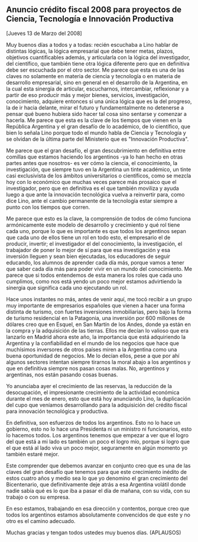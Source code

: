 Anuncio crédito fiscal 2008 para proyectos de Ciencia, Tecnología e Innovación Productiva
-----------------------------------------------------------------------------------------

[Jueves 13 de Marzo del 2008]

Muy buenos días a todos y a todas: recién escuchaba a Lino hablar de
distintas lógicas, la lógica empresarial que debe tener metas, plazos,
objetivos cuantificables además, y articularla con la lógica del
investigador, del científico, que también tiene otra lógica diferente
pero que en definitiva debe ser escuchada por el otro sector. Me parece
que esta es una de las claves no solamente en materia de ciencia y
tecnología o en materia de desarrollo empresarial, sino en general en el
desarrollo de la Argentina, en la cual esta sinergia de articular,
escucharnos, intercambiar, reflexionar y a partir de eso producir más y
mejor bienes, servicios, investigación, conocimiento, adquiere entonces
sí una única lógica que es la del progreso, la de ir hacia delante,
mirar el futuro y fundamentalmente no detenerse a pensar qué bueno
hubiera sido hacer tal cosa sino sentarse y comenzar a hacerla. Me
parece que esta es la clave de los tiempos que vienen en la República
Argentina y el gran desafío de lo académico, de lo científico, que bien
lo señala Lino porque todo el mundo habla de Ciencia y Tecnología y se
olvidan de la última parte del Ministerio que es "Innovación
Productiva".

Me parece que el gran desafío, el gran descubrimiento en definitiva
entre comillas que estamos haciendo los argentinos -ya lo han hecho en
otras partes antes que nosotros- es ver cómo la ciencia, el
conocimiento, la investigación, que siempre tuvo en la Argentina un
tinte académico, un tinte casi exclusivista de los ámbitos
universitarios o científicos, como se mezcla hoy con lo económico que
muchas veces parece más prosaico que el investigador, pero que en
definitiva es el que también moviliza y ayuda luego a que ante la
innovación tecnológica vuelva a reinvertir para, como dice Lino, ante el
cambio permanente de la tecnología estar siempre a punto con los tiempos
que corren.

Me parece que esto es la clave, la comprensión de todos de cómo funciona
armónicamente este modelo de desarrollo y crecimiento y qué rol tiene
cada uno, porque lo que es importante es que todos los argentinos sepan
que cada uno de ellos tiene un rol en todo esto, el empresario el de
producir, invertir; el investigador el del conocimiento, la
investigación, el trabajador de poner lo mejor de sí para que esa
investigación y esa inversión lleguen y sean bien ejecutadas, los
educadores de seguir educando, los alumnos de aprender cada día más,
porque vamos a tener que saber cada día más para poder vivir en un mundo
del conocimiento. Me parece que si todos entendemos de esta manera los
roles que cada uno cumplimos, como nos está yendo un poco mejor estamos
advirtiendo la sinergia que significa cada uno ejecutando un rol.

Hace unos instantes no más, antes de venir aquí, me tocó recibir a un
grupo muy importante de empresarios españoles que vienen a hacer una
forma distinta de turismo, con fuertes inversiones inmobiliarias, pero
bajo la forma de turismo residencial en la Patagonia, una inversión por
600 millones de dólares creo que en Esquel, en San Martín de los Andes,
donde ya están en la compra y la adquisición de las tierras. Ellos me
decían lo valioso que era lanzarlo en Madrid ahora este año, la
importancia que está adquiriendo la Argentina y la confiabilidad en el
mundo de los negocios que hace que muchísimos inversores de otros países
miren a la Argentina como una buena oportunidad de negocios. Me lo
decían ellos, pese a que por ahí algunos sectores intentan siempre
tirarnos la moral abajo a los argentinos y que en definitiva siempre nos
pasan cosas malas. No, argentinos y argentinas, nos están pasando cosas
buenas.

Yo anunciaba ayer el crecimiento de las reservas, la reducción de la
desocupación, el impresionante crecimiento de la actividad económica
durante el mes de enero, esto que está hoy anunciando Lino, la
duplicación del cupo que veníamos desarrollando para la adquisición del
crédito fiscal para innovación tecnológica y productiva.

En definitiva, son esfuerzos de todos los argentinos. Esto no lo hace un
gobierno, esto no lo hace una Presidenta ni un ministro ni funcionarios,
esto lo hacemos todos. Los argentinos tenemos que empezar a ver que el
logro del que está a mi lado es también un poco el logro mío, porque si
logro que el que está al lado viva un poco mejor, seguramente en algún
momento yo también estaré mejor.

Este comprender que debemos avanzar en conjunto creo que es una de las
claves del gran desafío que tenemos para que este crecimiento inédito de
estos cuatro años y medio sea lo que yo denomino el gran crecimiento del
Bicentenario, que definitivamente deje atrás a esa Argentina volátil
donde nadie sabía qué es lo que iba a pasar el día de mañana, con su
vida, con su trabajo o con su empresa.

En eso estamos, trabajando en esa dirección y contentos, porque creo que
todos los argentinos estamos absolutamente convencidos de que este y no
otro es el camino adecuado.

Muchas gracias y tengan todos ustedes muy buenos días. (APLAUSOS)

 

 

 

 
